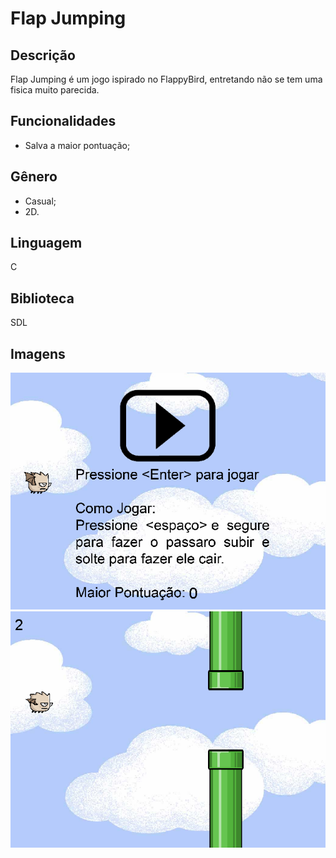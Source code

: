 # Flap Jumping
## Descrição
Flap Jumping é um jogo ispirado no FlappyBird, entretando não se tem uma fisica muito parecida.
  
## Funcionalidades
* Salva a maior pontuação;

## Gênero
* Casual;
* 2D.

## Linguagem
C

## Biblioteca
SDL

## Imagens
![Flap Jumping-Menu](https://github.com/RodrigoFernandoSilva/C-Games/blob/master/Flap%20Jumping/Prints/Flap%20Jumping-Menu.PNG)
![Flap Jumping-Play](https://github.com/RodrigoFernandoSilva/C-Games/blob/master/Flap%20Jumping/Prints/Flap%20Jumping-Play.png)
